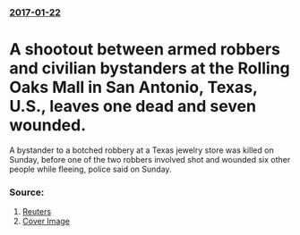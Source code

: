 ### [2017-01-22](/news/2017/01/22/index.md)

# A shootout between armed robbers and civilian bystanders at the Rolling Oaks Mall in San Antonio, Texas, U.S., leaves one dead and seven wounded. 

A bystander to a botched robbery at a Texas jewelry store was killed on Sunday, before one of the two robbers involved shot and wounded six other people while fleeing, police said on Sunday.


### Source:

1. [Reuters](http://www.reuters.com/article/us-texas-shooting-idUSKBN15616J)
1. [Cover Image](http://s4.reutersmedia.net/resources_v2/images/rcom-default.png)
